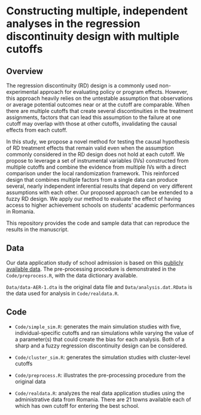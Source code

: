 # Constructing multiple, independent analyses in the regression discontinuity design with multiple cutoffs

## Overview 

The regression discontinuity (RD) design is a commonly used non-experimental approach for evaluating policy or program effects. However, this approach heavily relies on the untestable assumption that observations or average potential outcomes near or at the cutoff are comparable. When there are multiple cutoffs that create several discontinuities in the treatment assignments, factors that can lead this assumption to the failure at one cutoff may overlap with those at other cutoffs, invalidating the causal effects from each cutoff.

In this study, we propose a novel method for testing the causal hypothesis of RD treatment effects that remain valid even when the assumption commonly considered in the RD design does not hold at each cutoff. We propose to leverage a set of instrumental variables (IVs) constructed from multiple cutoffs and combine the evidence from multiple IVs with a direct comparison under the local randomization framework. This reinforced design that combines multiple factors from a single data can produce several, nearly independent inferential results that depend on very different assumptions with each other. Our proposed approach can be extended to a fuzzy RD design. We apply our method to evaluate the effect of having access to higher achievement schools on students' academic performances in Romania.

This repository provides the code and sample data that can reproduce the results in the manuscript.

## Data


Our data application study of school admission is based on this [publicly available data](https://www.openicpsr.org/openicpsr/project/112645/version/V1/view?path=/openicpsr/112645/fcr:versions/V1/data/data-AER-1.dta&type=file). The pre-processing procedure is demonstrated in the `Code/preprocess.R`, with the data dictionary available. 

`Data/data-AER-1.dta` is the original data file and `Data/analysis.dat.RData` is the data used for analysis in `Code/realdata.R`. 



## Code

- `Code/simple_sim.R`: generates the main simulation studies with five, individual-specific cutoffs and ran simulations while varying the value of a parameter(s) that could create the bias for each analysis. Both of a sharp and a fuzzy regression discontinuity design can be considered. 

- `Code/cluster_sim.R`: generates the simulation studies with cluster-level cutoffs 

- `Code/preprocess.R`: illustrates the pre-processing procedure from the original data

- `Code/realdata.R`: analyzes the real data application studies using the administrative data from Romania. There are 21 towns available each of which has own cutoff for entering the best school. 

